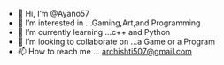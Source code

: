 - 👋 Hi, I’m @Ayano57
- 👀 I’m interested in ...Gaming,Art,and Programming
- 🌱 I’m currently learning ...c++ and Python
- 💞️ I’m looking to collaborate on ...a Game or a Program
- 📫 How to reach me ... archishti507@gmail.com

<!---
Ayano57/Ayano57 is a ✨ special ✨ repository because its `README.md` (this file) appears on your GitHub profile.
You can click the Preview link to take a look at your changes.
--->
